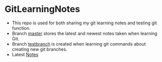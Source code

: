 # GitLearningNotes
- This repo  is used for both sharing my git learning notes and testing git function.
- Branch [master](https://github.com/NormalLLer/GitLearningNotes) stores the latest and newest notes taken when learning Git.
- Branch [testbranch](https://github.com/NormalLLer/GitLearningNotes/tree/testbranch) is created when learning git commands about creating new git branches.
- Latest [Notes](https://github.com/NormalLLer/GitLearningNotes/blob/master/GitNotes.md)
